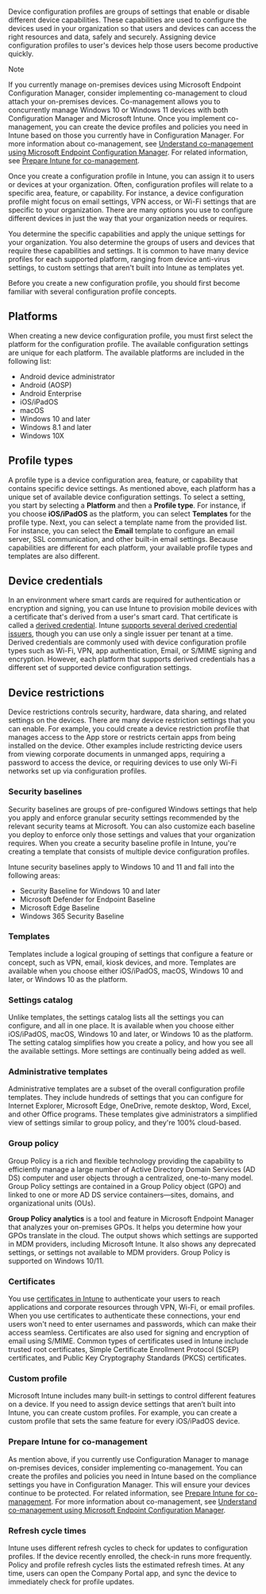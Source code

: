 Device configuration profiles are groups of settings that enable or disable different device capabilities. These capabilities are used to configure the devices used in your organization so that users and devices can access the right resources and data, safely and securely. Assigning device configuration profiles to user's devices help those users become productive quickly.

> [!NOTE]
> If you currently manage on-premises devices using Microsoft Endpoint Configuration Manager, consider implementing co-management to cloud attach your on-premises devices. Co-management allows you to concurrently manage Windows 10 or Windows 11 devices with both Configuration Manager and Microsoft Intune. Once you implement co-management, you can create the device profiles and policies you need in Intune based on those you currently have in Configuration Manager. For more information about co-management, see [Understand co-management using Microsoft Endpoint Configuration Manager](/learn/modules/understand-co-management/). For related information, see [Prepare Intune for co-management](/mem/configmgr/core/get-started/capabilities-in-technical-preview-1709#prepare-intune-for-co-management).

Once you create a configuration profile in Intune, you can assign it to users or devices at your organization. Often, configuration profiles will relate to a specific area, feature, or capability. For instance, a device configuration profile might focus on email settings, VPN access, or Wi-Fi settings that are specific to your organization. There are many options you use to configure different devices in just the way that your organization needs or requires.

You determine the specific capabilities and apply the unique settings for your organization. You also determine the groups of users and devices that require these capabilities and settings. It is common to have many device profiles for each supported platform, ranging from device anti-virus settings, to custom settings that aren't built into Intune as templates yet.

Before you create a new configuration profile, you should first become familiar with several configuration profile concepts.

## Platforms

When creating a new device configuration profile, you must first select the platform for the configuration profile. The available configuration settings are unique for each platform. The available platforms are included in the following list:
- Android device administrator
- Android (AOSP)
- Android Enterprise
- iOS/iPadOS
- macOS
- Windows 10 and later
- Windows 8.1 and later
- Windows 10X

## Profile types

A profile type is a device configuration area, feature, or capability that contains specific device settings. As mentioned above, each platform has a unique set of available device configuration settings. To select a setting, you start by selecting a **Platform** and then a **Profile type**. For instance, if you choose **iOS/iPadOS** as the platform, you can select **Templates** for the profile type. Next, you can select a template name from the provided list. For instance, you can select the **Email** template to configure an email server, SSL communication, and other built-in email settings. Because capabilities are different for each platform, your available profile types and templates are also different.

## Device credentials

In an environment where smart cards are required for authentication or encryption and signing, you can use Intune to provision mobile devices with a certificate that's derived from a user's smart card. That certificate is called a [derived credential](/mem/intune/protect/derived-credentials?azure-portal=true). Intune [supports several derived credential issuers](/mem/intune/protect/derived-credentials##supported-issuers), though you can use only a single issuer per tenant at a time. Derived credentials are commonly used with device configuration profile types such as Wi-Fi, VPN, app authentication, Email, or S/MIME signing and encryption. However, each platform that supports derived credentials has a different set of supported device configuration settings.

## Device restrictions

Device restrictions controls security, hardware, data sharing, and related settings on the devices. There are many device restriction settings that you can enable. For example, you could create a device restriction profile that manages access to the App store or restricts certain apps from being installed on the device. Other examples include restricting device users from viewing corporate documents in unmanged apps, requiring a password to access the device, or requiring devices to use only Wi-Fi networks set up via configuration profiles.

### Security baselines

Security baselines are groups of pre-configured Windows settings that help you apply and enforce granular security settings recommended by the relevant security teams at Microsoft. You can also customize each baseline you deploy to enforce only those settings and values that your organization requires. When you create a security baseline profile in Intune, you're creating a template that consists of multiple device configuration profiles.

Intune security baselines apply to Windows 10 and 11 and fall into the following areas:
- Security Baseline for Windows 10 and later
- Microsoft Defender for Endpoint Baseline
- Microsoft Edge Baseline
- Windows 365 Security Baseline

### Templates

Templates include a logical grouping of settings that configure a feature or concept, such as VPN, email, kiosk devices, and more. Templates are available when you choose either iOS/iPadOS, macOS, Windows 10 and later, or Windows 10 as the platform.

### Settings catalog

Unlike templates, the settings catalog lists all the settings you can configure, and all in one place. It is available when you choose either iOS/iPadOS, macOS, Windows 10 and later, or Windows 10 as the platform. The setting catalog simplifies how you create a policy, and how you see all the available settings. More settings are continually being added as well.

### Administrative templates

Administrative templates are a subset of the overall configuration profile templates. They include hundreds of settings that you can configure for Internet Explorer, Microsoft Edge, OneDrive, remote desktop, Word, Excel, and other Office programs. These templates give administrators a simplified view of settings similar to group policy, and they're 100% cloud-based.

### Group policy

Group Policy is a rich and flexible technology providing the capability to efficiently manage a large number of Active Directory Domain Services (AD DS) computer and user objects through a centralized, one-to-many model. Group Policy settings are contained in a Group Policy object (GPO) and linked to one or more AD DS service containers—sites, domains, and organizational units (OUs).

**Group Policy analytics** is a tool and feature in Microsoft Endpoint Manager that analyzes your on-premises GPOs. It helps you determine how your GPOs translate in the cloud. The output shows which settings are supported in MDM providers, including Microsoft Intune. It also shows any deprecated settings, or settings not available to MDM providers. Group Policy is supported on Windows 10/11.

### Certificates

You use [certificates in Intune](/mem/intune/protect/certificates-configure) to authenticate your users to reach applications and corporate resources through VPN, Wi-Fi, or email profiles. When you use certificates to authenticate these connections, your end users won't need to enter usernames and passwords, which can make their access seamless. Certificates are also used for signing and encryption of email using S/MIME. Common types of certificates used in Intune include trusted root certificates, Simple Certificate Enrollment Protocol (SCEP) certificates, and Public Key Cryptography Standards (PKCS) certificates.

### Custom profile

Microsoft Intune includes many built-in settings to control different features on a device. If you need to assign device settings that aren’t built into Intune, you can create custom profiles. For example, you can create a custom profile that sets the same feature for every iOS/iPadOS device.

### Prepare Intune for co-management

As mention above, if you currently use Configuration Manager to manage on-premises devices, consider implementing co-management. You can create the profiles and policies you need in Intune based on the compliance settings you have in Configuration Manager. This will ensure your devices continue to be protected. For related information, see [Prepare Intune for co-management](/mem/configmgr/core/get-started/capabilities-in-technical-preview-1709#prepare-intune-for-co-management). For more information about co-management, see [Understand co-management using Microsoft Endpoint Configuration Manager](/learn/modules/understand-co-management/).

### Refresh cycle times

Intune uses different refresh cycles to check for updates to configuration profiles. If the device recently enrolled, the check-in runs more frequently. Policy and profile refresh cycles lists the estimated refresh times. At any time, users can open the Company Portal app, and sync the device to immediately check for profile updates.
